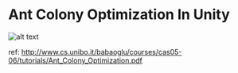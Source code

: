 # Ant Colony Optimization In Unity #

![alt text](https://github.com/TruxtenC/Ant-Colony-Optimization-Unity/blob/main/ACO.gif "ACO Example")



ref: http://www.cs.unibo.it/babaoglu/courses/cas05-06/tutorials/Ant_Colony_Optimization.pdf


